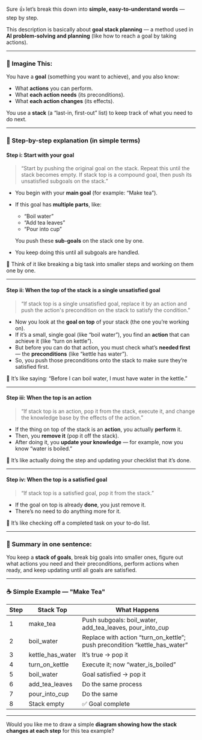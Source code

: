  Sure 👍 let’s break this down into **simple, easy-to-understand words** — step by step.

This description is basically about **goal stack planning** — a method used in **AI problem-solving and planning** (like how to reach a goal by taking actions).

---

### 🧩 Imagine This:

You have a **goal** (something you want to achieve), and you also know:

* What **actions** you can perform.
* What **each action needs** (its preconditions).
* What **each action changes** (its effects).

You use a **stack** (a “last-in, first-out” list) to keep track of what you need to do next.

---

### 💭 Step-by-step explanation (in simple terms)

#### **Step i: Start with your goal**

> “Start by pushing the original goal on the stack. Repeat this until the stack becomes empty. If stack top is a compound goal, then push its unsatisfied subgoals on the stack.”

* You begin with your **main goal** (for example: “Make tea”).
* If this goal has **multiple parts**, like:

  * “Boil water”
  * “Add tea leaves”
  * “Pour into cup”

  You push these **sub-goals** on the stack one by one.
* You keep doing this until all subgoals are handled.

🧠 Think of it like breaking a big task into smaller steps and working on them one by one.

---

#### **Step ii: When the top of the stack is a single unsatisfied goal**

> “If stack top is a single unsatisfied goal, replace it by an action and push the action's precondition on the stack to satisfy the condition.”

* Now you look at the **goal on top** of your stack (the one you’re working on).
* If it’s a small, single goal (like “boil water”), you find an **action** that can achieve it (like “turn on kettle”).
* But before you can do that action, you must check what’s **needed first** — the **preconditions** (like “kettle has water”).
* So, you push those preconditions onto the stack to make sure they’re satisfied first.

🧠 It’s like saying: “Before I can boil water, I must have water in the kettle.”

---

#### **Step iii: When the top is an action**

> “If stack top is an action, pop it from the stack, execute it, and change the knowledge base by the effects of the action.”

* If the thing on top of the stack is an **action**, you actually **perform** it.
* Then, you **remove it** (pop it off the stack).
* After doing it, you **update your knowledge** — for example, now you know “water is boiled.”

🧠 It’s like actually doing the step and updating your checklist that it’s done.

---

#### **Step iv: When the top is a satisfied goal**

> “If stack top is a satisfied goal, pop it from the stack.”

* If the goal on top is already **done**, you just remove it.
* There’s no need to do anything more for it.

🧠 It’s like checking off a completed task on your to-do list.

---

### 🎯 Summary in one sentence:

You keep a **stack of goals**, break big goals into smaller ones, figure out what actions you need and their preconditions, perform actions when ready, and keep updating until all goals are satisfied.

---

### ☕ Simple Example — "Make Tea"

| Step | Stack Top        | What Happens                                                               |
| ---- | ---------------- | -------------------------------------------------------------------------- |
| 1    | make_tea         | Push subgoals: boil_water, add_tea_leaves, pour_into_cup                   |
| 2    | boil_water       | Replace with action “turn_on_kettle”; push precondition “kettle_has_water” |
| 3    | kettle_has_water | It’s true → pop it                                                         |
| 4    | turn_on_kettle   | Execute it; now “water_is_boiled”                                          |
| 5    | boil_water       | Goal satisfied → pop it                                                    |
| 6    | add_tea_leaves   | Do the same process                                                        |
| 7    | pour_into_cup    | Do the same                                                                |
| 8    | Stack empty      | ✅ Goal complete                                                            |

---

Would you like me to draw a simple **diagram showing how the stack changes at each step** for this tea example?
